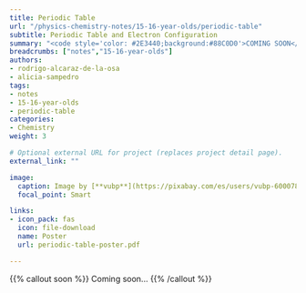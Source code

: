 ```yaml
---
title: Periodic Table
url: "/physics-chemistry-notes/15-16-year-olds/periodic-table"
subtitle: Periodic Table and Electron Configuration
summary: "<code style='color: #2E3440;background:#88C0D0'>COMING SOON</code> <br> Periodic Table and Electron Configuration."
breadcrumbs: ["notes","15-16-year-olds"]
authors:
- rodrigo-alcaraz-de-la-osa
- alicia-sampedro
tags:
- notes
- 15-16-year-olds
- periodic-table
categories:
- Chemistry
weight: 3

# Optional external URL for project (replaces project detail page).
external_link: ""

image:
  caption: Image by [**vubp**](https://pixabay.com/es/users/vubp-6000785/) on [Pixabay](https://pixabay.com/es/)
  focal_point: Smart

links:
- icon_pack: fas
  icon: file-download
  name: Poster
  url: periodic-table-poster.pdf

---
```


{{% callout soon %}}
Coming soon...
{{% /callout %}}
